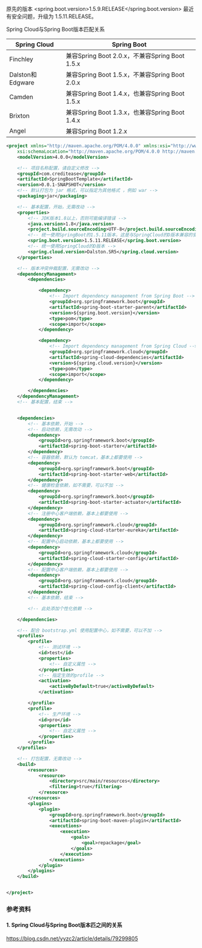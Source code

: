 原先的版本 <spring.boot.version>1.5.9.RELEASE</spring.boot.version> 最近有安全问题，升级为 1.5.11.RELEASE。

Spring Cloud与Spring Boot版本匹配关系

| Spring Cloud     | Spring Boot                                    |
| ---------------- | ---------------------------------------------- |
| Finchley         | 兼容Spring Boot 2.0.x，不兼容Spring Boot 1.5.x |
| Dalston和Edgware | 兼容Spring Boot 1.5.x，不兼容Spring Boot 2.0.x |
| Camden           | 兼容Spring Boot 1.4.x，也兼容Spring Boot 1.5.x |
| Brixton          | 兼容Spring Boot 1.3.x，也兼容Spring Boot 1.4.x |
| Angel            | 兼容Spring Boot 1.2.x                          |

```xml
<project xmlns="http://maven.apache.org/POM/4.0.0" xmlns:xsi="http://www.w3.org/2001/XMLSchema-instance"
	xsi:schemaLocation="http://maven.apache.org/POM/4.0.0 http://maven.apache.org/xsd/maven-4.0.0.xsd">
	<modelVersion>4.0.0</modelVersion>

	<!-- 项目名称配置，请自定义修改 -->
	<groupId>com.creditease</groupId>
	<artifactId>SpringBootTemplate</artifactId>
	<version>0.0.1-SNAPSHOT</version>
	<!-- 默认打包为 jar 格式，可以指定为其他格式 ，例如 war -->
	<packaging>jar</packaging>

	<!-- 基本配置，开始，无需改动 -->
	<properties>
		<!-- JDK版本1.8以上，否则可能编译错误 -->
		<java.version>1.8</java.version>
		<project.build.sourceEncoding>UTF-8</project.build.sourceEncoding>
		<!-- 统一使用SpringBoot的1.5.11版本，这是与SpringCloud的D版本兼容的安全的最低版本 -->
		<spring.boot.version>1.5.11.RELEASE</spring.boot.version>
		<!-- 统一使用SpringCloud的D版本 -->
		<spring.cloud.version>Dalston.SR5</spring.cloud.version>
	</properties>

	<!-- 版本冲突仲裁配置，无需改动 -->
	<dependencyManagement>
		<dependencies>

			<dependency>
				<!-- Import dependency management from Spring Boot -->
				<groupId>org.springframework.boot</groupId>
				<artifactId>spring-boot-starter-parent</artifactId>
				<version>${spring.boot.version}</version>
				<type>pom</type>
				<scope>import</scope>
			</dependency>

			<dependency>
				<!-- Import dependency management from Spring Cloud -->
				<groupId>org.springframework.cloud</groupId>
				<artifactId>spring-cloud-dependencies</artifactId>
				<version>${spring.cloud.version}</version>
				<type>pom</type>
				<scope>import</scope>
			</dependency>

		</dependencies>
	</dependencyManagement>
	<!-- 基本配置，结束 -->


	<dependencies>
		<!-- 基本依赖，开始 -->
		<!-- 启动依赖，无需改动 -->
		<dependency>
			<groupId>org.springframework.boot</groupId>
			<artifactId>spring-boot-starter</artifactId>
		</dependency>
		<!-- 容器依赖，默认为 tomcat，基本上都要使用 -->
		<dependency>
			<groupId>org.springframework.boot</groupId>
			<artifactId>spring-boot-starter-web</artifactId>
		</dependency>
		<!-- 健康检查依赖，如不需要，可以不加 -->
		<dependency>
			<groupId>org.springframework.boot</groupId>
			<artifactId>spring-boot-starter-actuator</artifactId>
		</dependency>
		<!-- 注册中心客户端依赖，基本上都要使用 -->
		<dependency>
			<groupId>org.springframework.cloud</groupId>
			<artifactId>spring-cloud-starter-eureka</artifactId>
		</dependency>
		<!-- 配置中心启动依赖，基本上都要使用 -->
		<dependency>
			<groupId>org.springframework.cloud</groupId>
			<artifactId>spring-cloud-starter-config</artifactId>
		</dependency>
		<!-- 配置中心客户端依赖，基本上都要使用 -->
		<dependency>
			<groupId>org.springframework.cloud</groupId>
			<artifactId>spring-cloud-config-client</artifactId>
		</dependency>
		<!-- 基本依赖，结束 -->

		<!-- 此处添加个性化依赖 -->

	</dependencies>

	<!-- 配合 bootstrap.yml 使用配置中心，如不需要，可以不加 -->
	<profiles>
		<profile>
			<!-- 测试环境 -->
			<id>test</id>
			<properties>
				<!-- 自定义属性 -->
			</properties>
			<!-- 指定生效的profile -->
			<activation>
				<activeByDefault>true</activeByDefault>
			</activation>

		</profile>
		<profile>
			<!-- 生产环境 -->
			<id>pro</id>
			<properties>
				<!-- 自定义属性 -->
			</properties>
		</profile>
	</profiles>

	<!-- 打包配置，无需改动 -->
	<build>
		<resources>
			<resource>
				<directory>src/main/resources</directory>
				<filtering>true</filtering>
			</resource>
		</resources>
		<plugins>
			<plugin>
				<groupId>org.springframework.boot</groupId>
				<artifactId>spring-boot-maven-plugin</artifactId>
				<executions>
					<execution>
						<goals>
							<goal>repackage</goal>
						</goals>
					</execution>
				</executions>
			</plugin>
		</plugins>
	</build>


</project>


```
### 参考资料
#### 1. Spring Cloud与Spring Boot版本匹之间的关系
https://blog.csdn.net/yyzc2/article/details/79299805
